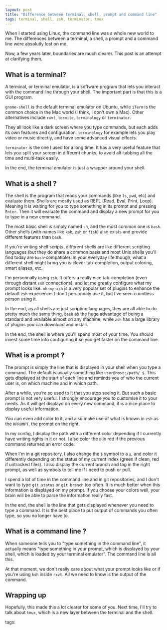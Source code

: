 ```yaml
---
layout: post
title: "Difference between terminal, shell, prompt and command line"
tags: terminal, shell, zsh, terminator, tmux
---
```


When I started using Linux, the command line was a whole new world to me. The
differences between a terminal, a shell, a prompt and a command line were
absolutly lost on me.

Now, a few years later, boundaries are much clearer. This post is an attempt at
clarifying them.

## What is a terminal?

A terminal, or terminal emulator, is a software program that lets you
interact with the command line through your shell. The important part is that
this is a GUI program.

`gnome-shell` is the default terminal emulator on Ubuntu, while `iTerm` is the
common choice in the Mac world (I think, I don't own a Mac). Other alternatives
include `rxvt`, `termite`, `terminology` or `terminator`.

They all look like a dark screen where you type commands, but each adds its own
features and configuration. `terminology` for example lets you play
video or music directly, and have some advanced visual effects. 

`terminator` is the one I used for a long time. It has a very useful feature
that lets you split your screen in different chunks, to avoid alt-tabbing all
the time and multi-task easily.

In the end, the terminal emulator is just a wrapper around your shell.

## What is a shell ?

The shell is the program that reads your commands (like `ls`, `pwd`, etc) and
evaluate them. Shells are mostly used as REPL (Read, Eval, Print, Loop). Meaning
it is waiting for you to type something in its prompt and pressing `Enter`. Then
it will evaluate the command and display a new prompt for you to type in a new
command.

The most basic shell is simply named `sh`, and the most common one is `bash`.
Other shells (with names like `ksh`, `zsh` or `fish`) also exists and provide
different features than `bash`. 

If you're writing shell scripts, different shells are like different scripting
languages (but they do share a common basis and most Unix shells you'll find
today are `bash`-compatible). In your everyday life though, what a different
shell might bring you is clever tab-completion, output coloring, smart aliases,
etc.

I'm personnally using `zsh`. It offers a really nice tab-completion (even through
distant `ssh` connections), and let me greatly configure what my prompt looks
like. `oh-my-zsh` is a very popular set of plugins to enhance the default `zsh`
experience. I don't personnaly use it, but I've seen countless person using it.

In the end, as all shells are just scripting languages, they are all able to do
pretty much the same thing. `bash` as the huge advantage of being a standard and
available almost on any machine, while `zsh` has a large library of plugins you
can download and install.

In the end, the shell is where you'll spend most of your time. You should invest
some time into configuring it so you get faster on the command line.

## What is a prompt ?

The prompt is simply the line that is displayed in your shell when you type
a command. The default is usually something like `user@host:/path/ $`. This gets
displayed at the start of each line and reminds you of who the current user is,
on which machine and in which path.

After a while, you're so used to it that you stop seeing it. But such a basic
prompt is not very useful.  I strongly encourage you to customise it to your
needs. As it will get displayd on every new command, it is a nice place to
display useful information.

You can even add color to it, and also make use of what is known in `zsh` as the
`RPROMPT`, the prompt on the right.

In my config, I display the path with a different color depending if I currently
have writing rights in it or not. I also color the `@` in red if the previous
command returned an error code.

When I'm in a git repository, I also change the `$` symbol to a `±`, and color
it differently depending on the status of my current index (green if clean, red
if untracked files). I also display the current branch and tag in the right
prompt, as well as symbols to tell me if I need to push or pull.

I spend a lot of time in the command line and in git repositories, and I don't
want to type `git status` or `git branch` too often. It is much better when this
information is displayed on my prompt. If you choose your colors well, your
brain will be able to parse the information really fast.

In the end, the shell is the line that gets displayed whenever you need to type
a command. It is the best place to put output of commands you often type, so you
no longer have to.

## What is a command line ?

When someone tells you to "type something in the command line", it actually
means "type something in your prompt, which is displayed by your shell, which is
loaded by your terminal emulator". The command line is all this.

At that moment, we don't really care about what your prompt looks like or if
you're using `ksh` inside `rxvt`. All we need to know is the output of the
command.

## Wrapping up

Hopefully, this made this a lot clearer for some of you. Next time, I'll try to
talk about `tmux`, which is a new layer between the terminal and the shell.



tags:
